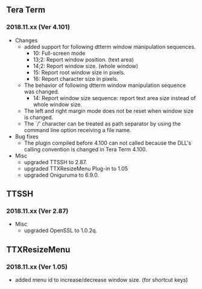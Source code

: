 ## Tera Term
### 2018.11.xx (Ver 4.101)

 * Changes
   * added support for following dtterm window manipulation sequences.
     * 10: Full-screen mode
     * 13;2: Report window position. (text area)
     * 14;2: Report window size. (whole window)
     * 15: Report root window size in pixels.
     * 16: Report character size in pixels.
   * The behavior of following dtterm window manipulation sequence was changed.
     * 14: Report window size sequence: report text area size instead of whole window size.
   * The left and right margin mode does not be reset when window size is changed.
   * The `/' character can be treated as path separator by using the command line option receiving a file name.
 * Bug fixes
   * The plugin compiled before 4.100 can not called because the DLL's calling convention is changed in Tera Term 4.100.
 * Misc
   * upgraded TTSSH to 2.87.
   * upgraded TTXResizeMenu Plug-in to 1.05
   * upgraded Oniguruma to 6.9.0.

## TTSSH
### 2018.11.xx (Ver 2.87)

 * Misc
   * upgraded OpenSSL to 1.0.2q.

## TTXResizeMenu
### 2018.11.xx (Ver 1.05)

 * added menu id to increase/decrease window size. (for shortcut keys)
